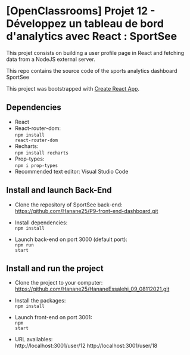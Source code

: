 # [OpenClassrooms] Projet 12 - Développez un tableau de bord d'analytics avec React : SportSee

This projet consists on building a user profile page in React and fetching data from a NodeJS external server.

This repo contains the source code of the sports analytics dashboard SportSee

This project was bootstrapped with [Create React App](https://github.com/facebook/create-react-app).

## Dependencies

- React
- React-router-dom: <br/>
  <code>npm install react-router-dom</code>
- Recharts: <br/>
  <code>npm install recharts</code>
- Prop-types: <br/>
  <code>npm i prop-types</code> 
- Recommended text editor: Visual Studio Code


## Install and launch Back-End

- Clone the repository of SportSee back-end: <br/>
 https://github.com/Hanane25/P9-front-end-dashboard.git

- Install dependencies: <br/>
  <code>npm install</code>

- Launch back-end on port 3000 (default port): <br/>
  <code>npm run start</code>


## Install and run the project

- Clone the project to your computer: <br/>
 https://github.com/Hanane25/HananeEssalehi_09_08112021.git

- Install the packages: <br/>
  <code>npm install</code>

- Launch front-end on port 3001: <br/>
  <code>npm start</code>

- URL availables: <br/>
 http://localhost:3001/user/12
 http://localhost:3001/user/18

